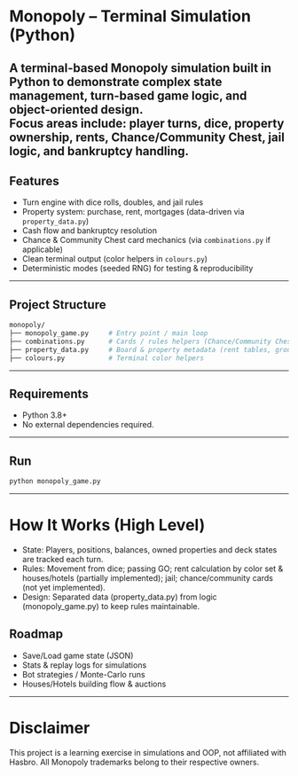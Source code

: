# Monopoly – Terminal Simulation (Python)

A terminal-based **Monopoly** simulation built in Python to demonstrate **complex state management, turn-based game logic, and object-oriented design**.  
Focus areas include: player turns, dice, property ownership, rents, Chance/Community Chest, jail logic, and bankruptcy handling.
---
## Features
- Turn engine with dice rolls, doubles, and jail rules
- Property system: purchase, rent, mortgages (data-driven via `property_data.py`)
- Cash flow and bankruptcy resolution
- Chance & Community Chest card mechanics (via `combinations.py` if applicable)
- Clean terminal output (color helpers in `colours.py`)
- Deterministic modes (seeded RNG) for testing & reproducibility
---
## Project Structure
```bash
monopoly/
├── monopoly_game.py     # Entry point / main loop
├── combinations.py      # Cards / rules helpers (Chance/Community Chest)
├── property_data.py     # Board & property metadata (rent tables, groups)
├── colours.py           # Terminal color helpers
```
---
## Requirements
- Python 3.8+
- No external dependencies required.


---
## Run
```bash
python monopoly_game.py
```
---

# How It Works (High Level)
- State: Players, positions, balances, owned properties and deck states are tracked each turn.
- Rules: Movement from dice; passing GO; rent calculation by color set & houses/hotels (partially implemented); jail; chance/community cards (not yet implemented).
- Design: Separated data (property_data.py) from logic (monopoly_game.py) to keep rules maintainable.

## Roadmap
- Save/Load game state (JSON)
- Stats & replay logs for simulations
- Bot strategies / Monte-Carlo runs
- Houses/Hotels building flow & auctions

---
# Disclaimer

This project is a learning exercise in simulations and OOP, not affiliated with Hasbro.
All Monopoly trademarks belong to their respective owners.
